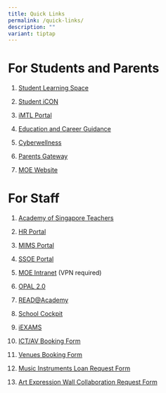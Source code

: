 ```yaml
---
title: Quick Links
permalink: /quick-links/
description: ""
variant: tiptap
---
```

<h1><strong>For Students and Parents</strong></h1>
<ol data-tight="true" class="tight">
<li>
<p><a href="https://vle.learning.moe.edu.sg/login" rel="noopener noreferrer nofollow" target="_blank">Student Learning Space</a>
</p>
</li>
<li>
<p><a href="https://workspace.google.com/dashboard" rel="noopener noreferrer nofollow" target="_blank">Student iCON</a>
</p>
</li>
<li>
<p><a href="https://www.ezhishi.net/Contents/" rel="noopener noreferrer nofollow" target="_blank">iMTL Portal</a>
</p>
</li>
<li>
<p><a href="https://www.myskillsfuture.gov.sg/content/student/en/primary.html" rel="noopener noreferrer nofollow" target="_blank">Education and Career Guidance</a>
</p>
</li>
<li>
<p><a href="https://www.moe.gov.sg/education-in-sg/our-programmes/cyber-wellness" rel="noopener noreferrer nofollow" target="_blank">Cyberwellness</a>
</p>
</li>
<li>
<p><a href="https://pg.moe.edu.sg/" rel="noopener noreferrer nofollow" target="_blank">Parents Gateway</a>
</p>
</li>
<li>
<p><a href="https://www.moe.gov.sg/" rel="noopener noreferrer nofollow" target="_blank">MOE Website</a>
</p>
</li>
</ol>
<h1><strong>For Staff</strong></h1>
<ol>
<li>
<p><a href="https://academyofsingaporeteachers.moe.edu.sg/" rel="noopener noreferrer nofollow" target="_blank">Academy of Singapore Teachers</a>
</p>
</li>
<li>
<p><a href="https://www.hrp.gov.sg/" rel="noopener noreferrer nofollow" target="_blank">HR Portal</a>
</p>
</li>
<li>
<p><a href="https://portal.mims.moe.gov.sg/" rel="noopener noreferrer nofollow" target="_blank">MIMS Portal</a>
</p>
</li>
<li>
<p><a href="https://ssoe2.moe.edu.sg/" rel="noopener noreferrer nofollow" target="_blank">SSOE Portal</a>
</p>
</li>
<li>
<p><a href="https://intranet.moe.gov.sg/" rel="noopener noreferrer nofollow" target="_blank">MOE Intranet</a> (VPN
required)</p>
</li>
<li>
<p><a href="https://www.opal2.moe.edu.sg/app/learner" rel="noopener noreferrer nofollow" target="_blank">OPAL 2.0</a>
</p>
</li>
<li>
<p><a href="https://readacademy.moe.edu.sg/" rel="noopener noreferrer nofollow" target="_blank">READ@Academy</a>
</p>
</li>
<li>
<p><a href="https://schoolcockpit.moe.gov.sg/" rel="noopener noreferrer nofollow" target="_blank">School Cockpit</a>
</p>
</li>
<li>
<p><a href="https://iexams.seab.gov.sg/" rel="noopener noreferrer nofollow" target="_blank">iEXAMS</a>
</p>
</li>
<li>
<p><a href="https://go.gov.sg/ictequipmentloan" rel="noopener noreferrer nofollow" target="_blank">ICT/AV Booking Form</a>
</p>
</li>
<li>
<p><a href="https://sites.google.com/view/fvps-facilities-booking/home" rel="noopener noreferrer nofollow" target="_blank">Venues Booking Form</a>
</p>
</li>
<li>
<p><a href="https://tinyurl.com/FVPSmusicloan" rel="noopener noreferrer nofollow" target="_blank">Music Instruments Loan Request Form</a>
</p>
</li>
<li>
<p><a href="https://docs.google.com/forms/u/1/d/e/1FAIpQLScbEarYxbA8QxxtPuYxJDtIRd3snw1b4sspBSlHcczP-zlzwg/viewform?usp=send_form" rel="noopener noreferrer nofollow" target="_blank">Art Expression Wall Collaboration Request Form</a>
</p>
</li>
</ol>
<p></p>